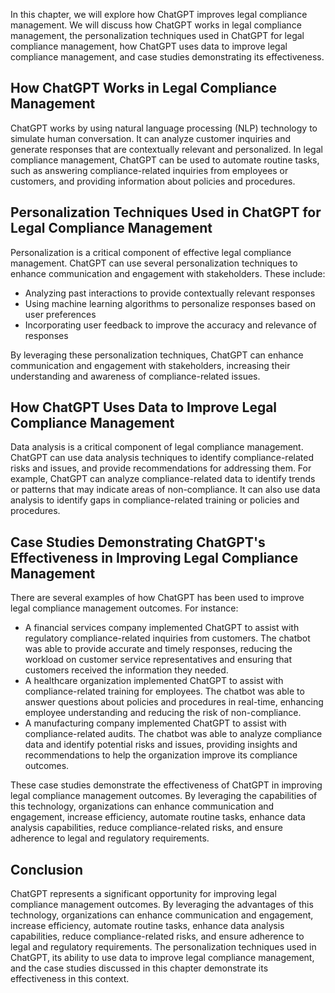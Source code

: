 
In this chapter, we will explore how ChatGPT improves legal compliance management. We will discuss how ChatGPT works in legal compliance management, the personalization techniques used in ChatGPT for legal compliance management, how ChatGPT uses data to improve legal compliance management, and case studies demonstrating its effectiveness.

How ChatGPT Works in Legal Compliance Management
------------------------------------------------

ChatGPT works by using natural language processing (NLP) technology to simulate human conversation. It can analyze customer inquiries and generate responses that are contextually relevant and personalized. In legal compliance management, ChatGPT can be used to automate routine tasks, such as answering compliance-related inquiries from employees or customers, and providing information about policies and procedures.

Personalization Techniques Used in ChatGPT for Legal Compliance Management
--------------------------------------------------------------------------

Personalization is a critical component of effective legal compliance management. ChatGPT can use several personalization techniques to enhance communication and engagement with stakeholders. These include:

* Analyzing past interactions to provide contextually relevant responses
* Using machine learning algorithms to personalize responses based on user preferences
* Incorporating user feedback to improve the accuracy and relevance of responses

By leveraging these personalization techniques, ChatGPT can enhance communication and engagement with stakeholders, increasing their understanding and awareness of compliance-related issues.

How ChatGPT Uses Data to Improve Legal Compliance Management
------------------------------------------------------------

Data analysis is a critical component of legal compliance management. ChatGPT can use data analysis techniques to identify compliance-related risks and issues, and provide recommendations for addressing them. For example, ChatGPT can analyze compliance-related data to identify trends or patterns that may indicate areas of non-compliance. It can also use data analysis to identify gaps in compliance-related training or policies and procedures.

Case Studies Demonstrating ChatGPT's Effectiveness in Improving Legal Compliance Management
-------------------------------------------------------------------------------------------

There are several examples of how ChatGPT has been used to improve legal compliance management outcomes. For instance:

* A financial services company implemented ChatGPT to assist with regulatory compliance-related inquiries from customers. The chatbot was able to provide accurate and timely responses, reducing the workload on customer service representatives and ensuring that customers received the information they needed.
* A healthcare organization implemented ChatGPT to assist with compliance-related training for employees. The chatbot was able to answer questions about policies and procedures in real-time, enhancing employee understanding and reducing the risk of non-compliance.
* A manufacturing company implemented ChatGPT to assist with compliance-related audits. The chatbot was able to analyze compliance data and identify potential risks and issues, providing insights and recommendations to help the organization improve its compliance outcomes.

These case studies demonstrate the effectiveness of ChatGPT in improving legal compliance management outcomes. By leveraging the capabilities of this technology, organizations can enhance communication and engagement, increase efficiency, automate routine tasks, enhance data analysis capabilities, reduce compliance-related risks, and ensure adherence to legal and regulatory requirements.

Conclusion
----------

ChatGPT represents a significant opportunity for improving legal compliance management outcomes. By leveraging the advantages of this technology, organizations can enhance communication and engagement, increase efficiency, automate routine tasks, enhance data analysis capabilities, reduce compliance-related risks, and ensure adherence to legal and regulatory requirements. The personalization techniques used in ChatGPT, its ability to use data to improve legal compliance management, and the case studies discussed in this chapter demonstrate its effectiveness in this context.

